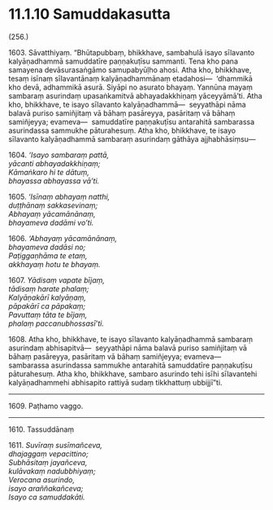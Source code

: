 

# 11.1.10 Samuddakasutta




(256.)

1603\. Sāvatthiyaṃ. “Bhūtapubbaṃ, bhikkhave, sambahulā isayo sīlavanto kalyāṇadhammā samuddatīre paṇṇakuṭīsu sammanti. Tena kho pana samayena devāsurasaṅgāmo samupabyūḷho ahosi. Atha kho, bhikkhave, tesaṃ isīnaṃ sīlavantānaṃ kalyāṇadhammānaṃ etadahosi—  ‘dhammikā kho devā, adhammikā asurā. Siyāpi no asurato bhayaṃ. Yannūna mayaṃ sambaraṃ asurindaṃ upasaṅkamitvā abhayadakkhiṇaṃ yāceyyāmā’ti. Atha kho, bhikkhave, te isayo sīlavanto kalyāṇadhammā—  seyyathāpi nāma balavā puriso samiñjitaṃ vā bāhaṃ pasāreyya, pasāritaṃ vā bāhaṃ samiñjeyya; evameva—  samuddatīre paṇṇakuṭīsu antarahitā sambarassa asurindassa sammukhe pāturahesuṃ. Atha kho, bhikkhave, te isayo sīlavanto kalyāṇadhammā sambaraṃ asurindaṃ gāthāya ajjhabhāsiṃsu—

1604\. _‘Isayo sambaraṃ pattā,_  
_yācanti abhayadakkhiṇaṃ;_  
_Kāmaṅkaro hi te dātuṃ,_  
_bhayassa abhayassa vā’ti._  


1605\. _‘Isīnaṃ abhayaṃ natthi,_  
_duṭṭhānaṃ sakkasevinaṃ;_  
_Abhayaṃ yācamānānaṃ,_  
_bhayameva dadāmi vo’ti._  


1606\. _‘Abhayaṃ yācamānānaṃ,_  
_bhayameva dadāsi no;_  
_Paṭiggaṇhāma te etaṃ,_  
_akkhayaṃ hotu te bhayaṃ._  


1607\. _Yādisaṃ vapate bījaṃ,_  
_tādisaṃ harate phalaṃ;_  
_Kalyāṇakārī kalyāṇaṃ,_  
_pāpakārī ca pāpakaṃ;_  
_Pavuttaṃ tāta te bījaṃ,_  
_phalaṃ paccanubhossasī’ti._  


1608\. Atha kho, bhikkhave, te isayo sīlavanto kalyāṇadhammā sambaraṃ asurindaṃ abhisapitvā—  seyyathāpi nāma balavā puriso samiñjitaṃ vā bāhaṃ pasāreyya, pasāritaṃ vā bāhaṃ samiñjeyya; evameva—  sambarassa asurindassa sammukhe antarahitā samuddatīre paṇṇakuṭīsu pāturahesuṃ. Atha kho, bhikkhave, sambaro asurindo tehi isīhi sīlavantehi kalyāṇadhammehi abhisapito rattiyā sudaṃ tikkhattuṃ ubbijjī”ti.

---

1609\. Paṭhamo vaggo.



---

1610\. Tassuddānaṃ



1611\. _Suvīraṃ susīmañceva,_  
_dhajaggaṃ vepacittino;_  
_Subhāsitaṃ jayañceva,_  
_kulāvakaṃ nadubbhiyaṃ;_  
_Verocana asurindo,_  
_isayo araññakañceva;_  
_Isayo ca samuddakāti._  




